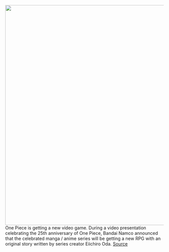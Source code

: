 <img src='https://cdn.vox-cdn.com/thumbor/m0eGSSrRUZGo0UYssIJTx_P2ePw=/0x0:1864x1070/1200x800/filters:focal(775x706:1073x1004)/cdn.vox-cdn.com/uploads/chorus_image/image/70681497/Screen_Shot_2022_03_28_at_1.09.00_PM.0.png' width='700px' /><br/>
One Piece is getting a new video game. During a video presentation celebrating the 25th anniversary of One Piece, Bandai Namco announced that the celebrated manga / anime series will be getting a new RPG with an original story written by series creator Eiichiro Oda.
<a href='https://www.theverge.com/2022/3/28/22999913/one-piece-rpg-xbox-pc-playstation-odyssey'> Source <a/>